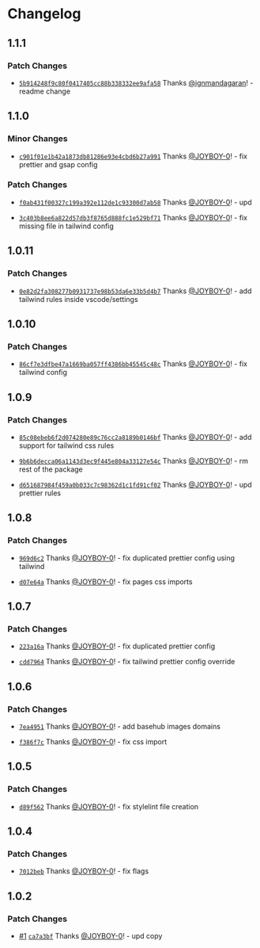# Changelog

## 1.1.1

### Patch Changes

- [`5b914248f9c80f0417405cc88b338332ee9afa58`](https://github.com/basementstudio/create-bsmnt-app/commit/5b914248f9c80f0417405cc88b338332ee9afa58) Thanks [@ignmandagaran](https://github.com/ignmandagaran)! - readme change

## 1.1.0

### Minor Changes

- [`c901f01e1b42a1873db81286e93e4cbd6b27a991`](https://github.com/basementstudio/create-bsmnt-app/commit/c901f01e1b42a1873db81286e93e4cbd6b27a991) Thanks [@JOYBOY-0](https://github.com/JOYBOY-0)! - fix prettier and gsap config

### Patch Changes

- [`f0ab431f00327c199a392e112de1c93300d7ab58`](https://github.com/basementstudio/create-bsmnt-app/commit/f0ab431f00327c199a392e112de1c93300d7ab58) Thanks [@JOYBOY-0](https://github.com/JOYBOY-0)! - upd

- [`3c403b8ee6a822d57db3f8765d888fc1e529bf71`](https://github.com/basementstudio/create-bsmnt-app/commit/3c403b8ee6a822d57db3f8765d888fc1e529bf71) Thanks [@JOYBOY-0](https://github.com/JOYBOY-0)! - fix missing file in tailwind config

## 1.0.11

### Patch Changes

- [`0e82d2fa308277b0931737e98b53da6e33b5d4b7`](https://github.com/basementstudio/create-basement-app/commit/0e82d2fa308277b0931737e98b53da6e33b5d4b7) Thanks [@JOYBOY-0](https://github.com/JOYBOY-0)! - add tailwind rules inside vscode/settings

## 1.0.10

### Patch Changes

- [`86cf7e3dfbe47a1669ba057ff4386bb45545c48c`](https://github.com/basementstudio/create-basement-app/commit/86cf7e3dfbe47a1669ba057ff4386bb45545c48c) Thanks [@JOYBOY-0](https://github.com/JOYBOY-0)! - fix tailwind config

## 1.0.9

### Patch Changes

- [`85c08ebeb6f2d074280e89c76cc2a8189b0146bf`](https://github.com/basementstudio/create-basement-app/commit/85c08ebeb6f2d074280e89c76cc2a8189b0146bf) Thanks [@JOYBOY-0](https://github.com/JOYBOY-0)! - add support for tailwind css rules

- [`9b6b6decca06a1143d3ec9f445e804a33127e54c`](https://github.com/basementstudio/create-basement-app/commit/9b6b6decca06a1143d3ec9f445e804a33127e54c) Thanks [@JOYBOY-0](https://github.com/JOYBOY-0)! - rm rest of the package

- [`d651687984f459a0b033c7c98362d1c1fd91cf02`](https://github.com/basementstudio/create-basement-app/commit/d651687984f459a0b033c7c98362d1c1fd91cf02) Thanks [@JOYBOY-0](https://github.com/JOYBOY-0)! - upd prettier rules

## 1.0.8

### Patch Changes

- [`969d6c2`](https://github.com/basementstudio/create-basement-app/commit/969d6c20558f8f76e129f59e44280271525744a4) Thanks [@JOYBOY-0](https://github.com/JOYBOY-0)! - fix duplicated prettier config using tailwind

- [`d07e64a`](https://github.com/basementstudio/create-basement-app/commit/d07e64affe67c999840e6f54c62dc207738da710) Thanks [@JOYBOY-0](https://github.com/JOYBOY-0)! - fix pages css imports

## 1.0.7

### Patch Changes

- [`223a16a`](https://github.com/basementstudio/create-basement-app/commit/223a16a946f2a176ac321f566ae7536bbbde241f) Thanks [@JOYBOY-0](https://github.com/JOYBOY-0)! - fix duplicated prettier config

- [`cdd7964`](https://github.com/basementstudio/create-basement-app/commit/cdd79648185a539cd2b016def290c97d0bcf9132) Thanks [@JOYBOY-0](https://github.com/JOYBOY-0)! - fix tailwind prettier config override

## 1.0.6

### Patch Changes

- [`7ea4951`](https://github.com/basementstudio/create-basement-app/commit/7ea49513fd1b8b1c0a796e3f8e2dfa1f0ace2d71) Thanks [@JOYBOY-0](https://github.com/JOYBOY-0)! - add basehub images domains

- [`f386f7c`](https://github.com/basementstudio/create-basement-app/commit/f386f7cc58a731c7c297c295a62c58857ec2763c) Thanks [@JOYBOY-0](https://github.com/JOYBOY-0)! - fix css import

## 1.0.5

### Patch Changes

- [`d89f562`](https://github.com/basementstudio/create-basement-app/commit/d89f562ec28283c3c3c826cd0d6f0e9a80a079e6) Thanks [@JOYBOY-0](https://github.com/JOYBOY-0)! - fix stylelint file creation

## 1.0.4

### Patch Changes

- [`7012beb`](https://github.com/basementstudio/create-basement-app/commit/7012beb88a00a10d0dd0d91e449782a61d81ea5d) Thanks [@JOYBOY-0](https://github.com/JOYBOY-0)! - fix flags

## 1.0.2

### Patch Changes

- [#1](https://github.com/basementstudio/create-basement-app/pull/1) [`ca7a3bf`](https://github.com/basementstudio/create-basement-app/commit/ca7a3bfa6998b46a243266439df7ec7ecd86e201) Thanks [@JOYBOY-0](https://github.com/JOYBOY-0)! - upd copy
